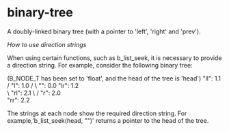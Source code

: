 # binary-tree
A doubly-linked binary tree (with a pointer to 'left', 'right' and 'prev').

*How to use direction strings*

When using certain functions, such as b\_list\_seek, it is necessary to provide
a direction string. For example, consider the following binary tree:

(B\_NODE\_T has been set to 'float', and the head of the tree is 'head')
                  "ll": 1.1
                 /
         "l": 1.0
        /        \ 
 "": 0.0          "lr": 1.2
        \
         \          "rl": 2.1
          \        /
           "r": 2.0
                   \
                    "rr": 2.2

The strings at each node show the required direction string.
For example,'b\_list\_seek(head, "")' returns a pointer to the head of the
tree.
